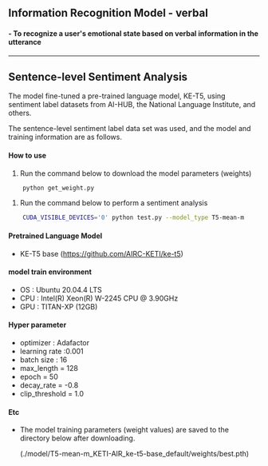 

## Information Recognition Model - verbal
#### - To recognize a user's emotional state based on verbal information in the utterance


----------------------------------

## Sentence-level Sentiment Analysis

The model fine-tuned a pre-trained language model, KE-T5, using sentiment label datasets from AI-HUB, the National Language Institute, and others.

The sentence-level sentiment label data set was used, and the model and training information are as follows.


#### How to use

1) Run the command below to download the model parameters (weights)
```bash
    python get_weight.py
```

1) Run the command below to perform a sentiment analysis
```bash
    CUDA_VISIBLE_DEVICES='0' python test.py --model_type T5-mean-m
```


#### Pretrained Language Model
- KE-T5 base
(https://github.com/AIRC-KETI/ke-t5)




#### model train environment
- OS : Ubuntu 20.04.4 LTS
- CPU : Intel(R) Xeon(R) W-2245 CPU @ 3.90GHz
- GPU : TITAN-XP (12GB)

#### Hyper parameter
- optimizer : Adafactor
- learning rate :0.001
- batch size : 16
- max_length = 128
- epoch = 50
- decay_rate = -0.8
- clip_threshold = 1.0

#### Etc
- The model training parameters (weight values) are saved to the directory below after downloading.

    (./model/T5-mean-m_KETI-AIR_ke-t5-base_default/weights/best.pth)

